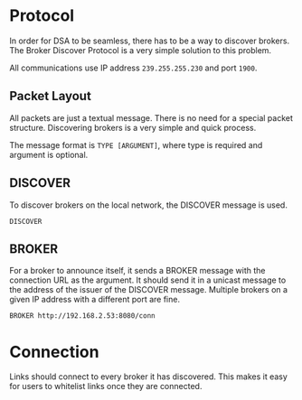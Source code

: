# Protocol

In order for DSA to be seamless, there has to be a way to discover brokers. The Broker Discover Protocol is a very simple solution to this problem.

All communications use IP address `239.255.255.230` and port `1900`.

## Packet Layout

All packets are just a textual message. There is no need for a special packet structure. Discovering brokers is a very simple and quick process.

The message format is `TYPE [ARGUMENT]`, where type is required and argument is optional.

## DISCOVER

To discover brokers on the local network, the DISCOVER message is used.

```
DISCOVER
```

## BROKER

For a broker to announce itself, it sends a BROKER message with the connection URL as the argument. It should send it in a unicast message to the address of the issuer of the DISCOVER message. Multiple brokers on a given IP address with a different port are fine.

```
BROKER http://192.168.2.53:8080/conn
```

# Connection

Links should connect to every broker it has discovered. This makes it easy for users to whitelist links once they are connected.